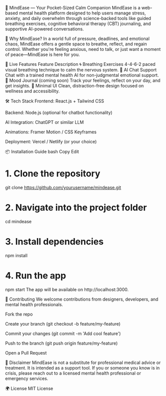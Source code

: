 🌿 MindEase — Your Pocket-Sized Calm Companion
MindEase is a web-based mental health platform designed to help users manage stress, anxiety, and daily overwhelm through science-backed tools like guided breathing exercises, cognitive behavioral therapy (CBT) journaling, and supportive AI-powered conversations.

🧠 Why MindEase?
In a world full of pressure, deadlines, and emotional chaos, MindEase offers a gentle space to breathe, reflect, and regain control. Whether you're feeling anxious, need to talk, or just want a moment of peace—MindEase is here for you.

🚀 Live Features
Feature	Description
🌀 Breathing Exercises	4-4-6-2 paced visual breathing technique to calm the nervous system.
💬 AI Chat Support	Chat with a trained mental health AI for non-judgmental emotional support.
📓 Mood Journal (coming soon)	Track your feelings, reflect on your day, and get insights.
🎨 Minimal UI	Clean, distraction-free design focused on wellness and accessibility.

🛠️ Tech Stack
Frontend: React.js + Tailwind CSS

Backend: Node.js (optional for chatbot functionality)

AI Integration: ChatGPT or similar LLM

Animations: Framer Motion / CSS Keyframes

Deployment: Vercel / Netlify (or your choice)

📦 Installation Guide
bash
Copy
Edit
# 1. Clone the repository
git clone https://github.com/yourusername/mindease.git

# 2. Navigate into the project folder
cd mindease

# 3. Install dependencies
npm install

# 4. Run the app
npm start
The app will be available on http://localhost:3000.

🤝 Contributing
We welcome contributions from designers, developers, and mental health professionals.

Fork the repo

Create your branch (git checkout -b feature/my-feature)

Commit your changes (git commit -m 'Add cool feature')

Push to the branch (git push origin feature/my-feature)

Open a Pull Request

🙏 Disclaimer
MindEase is not a substitute for professional medical advice or treatment. It is intended as a support tool. If you or someone you know is in crisis, please reach out to a licensed mental health professional or emergency services.

🌍 License
MIT License
